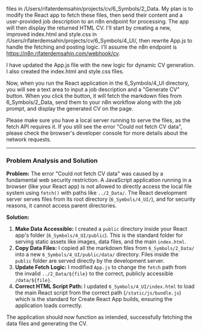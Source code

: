 files in /Users/rifaterdemsahin/projects/cv/6_Symbols/2_Data. My plan is to modify the React app to fetch these files, then send their content and a user-provided job description to an n8n endpoint for processing. The app will then display the returned HTML CV. I'll start by creating a new, improved index.html and style.css in /Users/rifaterdemsahin/projects/cv/6_Symbols/4_UI/, then rewrite App.js to handle the fetching and posting logic. I'll assume the n8n endpoint is https://n8n.rifaterdemsahin.com/webhook/cv.

I have updated the App.js file with the new logic for dynamic CV generation. I also created the index.html and style.css files.

Now, when you run the React application in the 6_Symbols/4_UI directory, you will see a text area to input a job description and a "Generate CV" button. When you click the button, it will fetch the markdown files from 6_Symbols/2_Data, send them to your n8n workflow along with the job prompt, and display the generated CV on the page.

Please make sure you have a local server running to serve the files, as the fetch API requires it. If you still see the error "Could not fetch CV data", please check the browser's developer console for more details about the network requests.

---

### Problem Analysis and Solution

**Problem:** The error "Could not fetch CV data" was caused by a fundamental web security restriction. A JavaScript application running in a browser (like your React app) is not allowed to directly access the local file system using `fetch()` with paths like `../2_Data/`. The React development server serves files from its root directory (`6_Symbols/4_UI/`), and for security reasons, it cannot access parent directories.

**Solution:**

1.  **Make Data Accessible:** I created a `public` directory inside your React app's folder (`6_Symbols/4_UI/public`). This is the standard folder for serving static assets like images, data files, and the main `index.html`.
2.  **Copy Data Files:** I copied all the markdown files from `6_Symbols/2_Data/` into a new `6_Symbols/4_UI/public/data/` directory. Files inside the `public` folder are served directly by the development server.
3.  **Update Fetch Logic:** I modified `App.js` to change the `fetch` path from the invalid `../2_Data/${file}` to the correct, publicly accessible `/data/${file}`.
4.  **Correct HTML Script Path:** I updated `6_Symbols/4_UI/index.html` to load the main React script from the correct path (`/static/js/bundle.js`) which is the standard for Create React App builds, ensuring the application loads correctly.

The application should now function as intended, successfully fetching the data files and generating the CV.